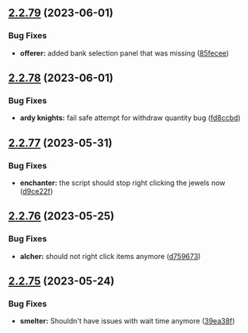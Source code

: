 ## [2.2.79](https://github.com/Torwent/wasp-free/compare/v2.2.78...v2.2.79) (2023-06-01)


### Bug Fixes

* **offerer:** added bank selection panel that was missing ([85fecee](https://github.com/Torwent/wasp-free/commit/85feceea6a0e16294fdab8da49072359899f959b))



## [2.2.78](https://github.com/Torwent/wasp-free/compare/v2.2.77...v2.2.78) (2023-06-01)


### Bug Fixes

* **ardy knights:** fail safe attempt for withdraw quantity bug ([fd8ccbd](https://github.com/Torwent/wasp-free/commit/fd8ccbd34a493d7a97e2e42008e6dde7e3144b61))



## [2.2.77](https://github.com/Torwent/wasp-free/compare/v2.2.76...v2.2.77) (2023-05-31)


### Bug Fixes

* **enchanter:** the script should stop right clicking the jewels now ([d9ce22f](https://github.com/Torwent/wasp-free/commit/d9ce22f5e3d90d6987cad76a4db05d74c8d27578))



## [2.2.76](https://github.com/Torwent/wasp-free/compare/v2.2.75...v2.2.76) (2023-05-25)


### Bug Fixes

* **alcher:** should not right click items anymore ([d759673](https://github.com/Torwent/wasp-free/commit/d759673fe140f6824ff06510409b4f16564029aa))



## [2.2.75](https://github.com/Torwent/wasp-free/compare/v2.2.74...v2.2.75) (2023-05-24)


### Bug Fixes

* **smelter:** Shouldn't have issues with wait time anymore ([39ea38f](https://github.com/Torwent/wasp-free/commit/39ea38f91d18becfa6a936eba65cd4873429f8ce))



